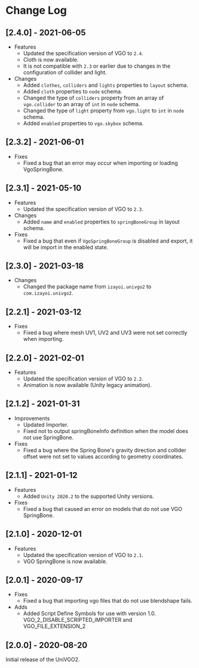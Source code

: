 # Change Log

## [2.4.0] - 2021-06-05

- Features
  - Updated the specification version of VGO to `2.4`.
  - Cloth is now available.
  - It is not compatible with `2.3` or earlier due to changes in the configuration of collider and light.
- Changes
  - Added `clothes`, `colliders` and `lights` properties to `layout` schema.
  - Added `cloth` properties to `node` schema.
  - Changed the type of `colliders` property from an array of `vgo.collider` to an array of `int` in `node` schema.
  - Changed the type of `light` property from `vgo.light` to `int` in `node` schema.
  - Added `enabled` properties to `vgo.skybox` schema.

## [2.3.2] - 2021-06-01

- Fixes
  - Fixed a bug that an error may occur when importing or loading VgoSpringBone.

## [2.3.1] - 2021-05-10

- Features
  - Updated the specification version of VGO to `2.3`.
- Changes
  - Added `name` and `enabled` properties to `springBoneGroup` in layout schema.
- Fixes
  - Fixed a bug that even if `VgoSpringBoneGroup` is disabled and export, it will be import in the enabled state.

## [2.3.0] - 2021-03-18

- Changes
  - Changed the package name from `izayoi.univgo2` to `com.izayoi.univgo2`.

## [2.2.1] - 2021-03-12

- Fixes
  - Fixed a bug where mesh UV1, UV2 and UV3 were not set correctly when importing.

## [2.2.0] - 2021-02-01

- Features
  - Updated the specification version of VGO to `2.2`.
  - Animation is now available (Unity legacy animation).

## [2.1.2] - 2021-01-31

- Improvements
  - Updated Importer.
  - Fixed not to output springBoneInfo definition when the model does not use SpringBone.
- Fixes
  - Fixed a bug where the Spring Bone's gravity direction and collider offset were not set to values according to geometry coordinates.

## [2.1.1] - 2021-01-12

- Features
  - Added `Unity 2020.2` to the supported Unity versions.
- Fixes
  - Fixed a bug that caused an error on models that do not use VGO SpringBone.

## [2.1.0] - 2020-12-01

- Features
  - Updated the specification version of VGO to `2.1`.
  - VGO SpringBone is now available.

## [2.0.1] - 2020-09-17

- Fixes
  - Fixed a bug that importing vgo files that do not use blendshape fails.
- Adds
  - Added Script Define Symbols for use with version 1.0.
    VGO_2_DISABLE_SCRIPTED_IMPORTER and VGO_FILE_EXTENSION_2

## [2.0.0] - 2020-08-20
Initial release of the UniVGO2.
